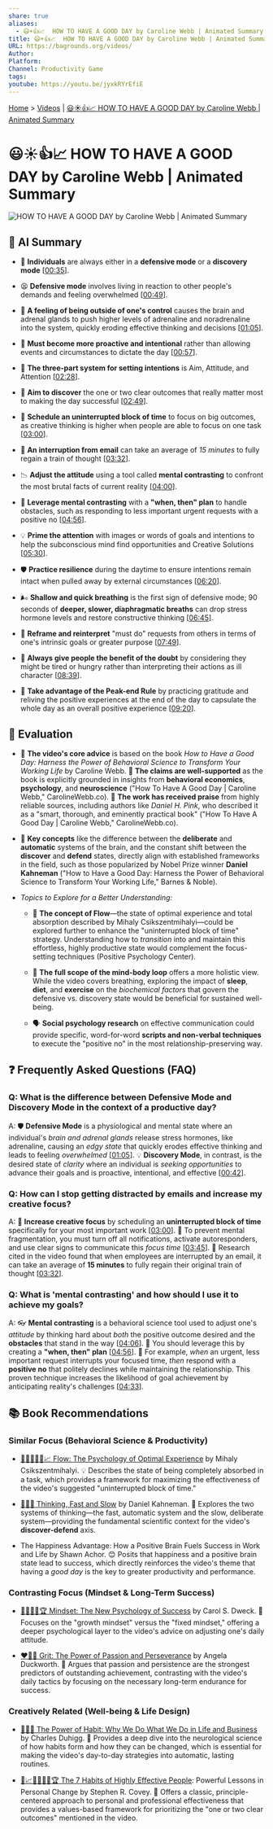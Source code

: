 ```yaml
---
share: true
aliases:
  - 😃☀️👍📈 ️ HOW TO HAVE A GOOD DAY by Caroline Webb | Animated Summary
title: 😃☀️👍📈 ️ HOW TO HAVE A GOOD DAY by Caroline Webb | Animated Summary
URL: https://bagrounds.org/videos/
Author:
Platform:
Channel: Productivity Game
tags:
youtube: https://youtu.be/jyxkRYrEfiE
---
```

[Home](../index.md) > [Videos](./index.md) | [😃☀️👍📈 ️ HOW TO HAVE A GOOD DAY by Caroline Webb | Animated Summary](how-to-have-a-good-day-by-caroline-webb-animated-summary.md)  
# 😃☀️👍📈 ️ HOW TO HAVE A GOOD DAY by Caroline Webb | Animated Summary  
![HOW TO HAVE A GOOD DAY by Caroline Webb | Animated Summary](https://youtu.be/jyxkRYrEfiE)  
  
## 🤖 AI Summary  
  
- 🧠 **Individuals** are always either in a **defensive mode** or a **discovery mode** \[[00:35](http://www.youtube.com/watch?v=jyxkRYrEfiE&t=35)].  
  
- 😫 **Defensive mode** involves living in reaction to other people's demands and feeling overwhelmed \[[00:49](http://www.youtube.com/watch?v=jyxkRYrEfiE&t=49)].  
  
- 🧪 **A feeling of being outside of one's control** causes the brain and adrenal glands to push higher levels of adrenaline and noradrenaline into the system, quickly eroding effective thinking and decisions \[[01:05](http://www.youtube.com/watch?v=jyxkRYrEfiE&t=65)].  
  
- 🎯 **Must become more proactive and intentional** rather than allowing events and circumstances to dictate the day \[[00:57](http://www.youtube.com/watch?v=jyxkRYrEfiE&t=57)].  
  
- 🛑 **The three-part system for setting intentions** is Aim, Attitude, and Attention \[[02:28](http://www.youtube.com/watch?v=jyxkRYrEfiE&t=148)].  
  
- 🥇 **Aim to discover** the one or two clear outcomes that really matter most to making the day successful \[[02:49](http://www.youtube.com/watch?v=jyxkRYrEfiE&t=169)].  
  
- 📅 **Schedule an uninterrupted block of time** to focus on big outcomes, as creative thinking is higher when people are able to focus on one task \[[03:00](http://www.youtube.com/watch?v=jyxkRYrEfiE&t=180)].  
  
- 🤯 **An interruption from email** can take an average of _15 minutes_ to fully regain a train of thought \[[03:32](http://www.youtube.com/watch?v=jyxkRYrEfiE&t=212)].  
  
- 📉 **Adjust the attitude** using a tool called **mental contrasting** to confront the most brutal facts of current reality \[[04:00](http://www.youtube.com/watch?v=jyxkRYrEfiE&t=240)].  
  
- 🤝 **Leverage mental contrasting** with a **"when, then" plan** to handle obstacles, such as responding to less important urgent requests with a positive no \[[04:56](http://www.youtube.com/watch?v=jyxkRYrEfiE&t=296)].  
  
- 💡 **Prime the attention** with images or words of goals and intentions to help the subconscious mind find opportunities and Creative Solutions \[[05:30](http://www.youtube.com/watch?v=jyxkRYrEfiE&t=330)].  
  
- 🛡️ **Practice resilience** during the daytime to ensure intentions remain intact when pulled away by external circumstances \[[06:20](http://www.youtube.com/watch?v=jyxkRYrEfiE&t=380)].  
  
- 🌬️ **Shallow and quick breathing** is the first sign of defensive mode; 90 seconds of **deeper, slower, diaphragmatic breaths** can drop stress hormone levels and restore constructive thinking \[[06:45](http://www.youtube.com/watch?v=jyxkRYrEfiE&t=405)].  
  
- 🔄 **Reframe and reinterpret** "must do" requests from others in terms of one's intrinsic goals or greater purpose \[[07:49](http://www.youtube.com/watch?v=jyxkRYrEfiE&t=469)].  
  
- 🙏 **Always give people the benefit of the doubt** by considering they might be tired or hungry rather than interpreting their actions as ill character \[[08:39](http://www.youtube.com/watch?v=jyxkRYrEfiE&t=519)].  
  
- 🌟 **Take advantage of the Peak-end Rule** by practicing gratitude and reliving the positive experiences at the end of the day to capsulate the whole day as an overall positive experience \[[09:20](http://www.youtube.com/watch?v=jyxkRYrEfiE&t=560)].  
  
## 🤔 Evaluation  
  
- 🧐 **The video's core advice** is based on the book _How to Have a Good Day: Harness the Power of Behavioral Science to Transform Your Working Life_ by Caroline Webb. 🔬 **The claims are well-supported** as the book is explicitly grounded in insights from **behavioral economics**, **psychology**, and **neuroscience** ("How To Have A Good Day | Caroline Webb," CarolineWebb.co). 📝 **The work has received praise** from highly reliable sources, including authors like _Daniel H. Pink_, who described it as a "smart, thorough, and eminently practical book" ("How To Have A Good Day | Caroline Webb," CarolineWebb.co).  
  
- 🧠 **Key concepts** like the difference between the **deliberate** and **automatic** systems of the brain, and the constant shift between the **discover** and **defend** states, directly align with established frameworks in the field, such as those popularized by Nobel Prize winner **Daniel Kahneman** ("How to Have a Good Day: Harness the Power of Behavioral Science to Transform Your Working Life," Barnes & Noble).  
  
- _Topics to Explore for a Better Understanding:_  
  
    - 🧘 **The concept of Flow**—the state of optimal experience and total absorption described by Mihaly Csikszentmihalyi—could be explored further to enhance the "uninterrupted block of time" strategy. Understanding how to _transition_ into and maintain this effortless, highly productive state would complement the focus-setting techniques (Positive Psychology Center).  
  
    - 🔗 **The full scope of the mind-body loop** offers a more holistic view. While the video covers breathing, exploring the impact of **sleep**, **diet**, and **exercise** on the _biochemical factors_ that govern the defensive vs. discovery state would be beneficial for sustained well-being.  
  
    - 🗣️ **Social psychology research** on effective communication could provide specific, word-for-word **scripts and non-verbal techniques** to execute the "positive no" in the most relationship-preserving way.  
  
## ❓ Frequently Asked Questions (FAQ)  
  
### Q: What is the difference between Defensive Mode and Discovery Mode in the context of a productive day?  
  
A: 🛡️ **Defensive Mode** is a physiological and mental state where an individual's _brain and adrenal glands_ release stress hormones, like adrenaline, causing an _edgy state_ that quickly erodes effective thinking and leads to feeling _overwhelmed_ \[[01:05](http://www.youtube.com/watch?v=jyxkRYrEfiE&t=65)]. 💡 **Discovery Mode**, in contrast, is the desired state of _clarity_ where an individual is _seeking opportunities_ to advance their goals and is proactive, intentional, and effective \[[00:42](http://www.youtube.com/watch?v=jyxkRYrEfiE&t=42)].  
  
### Q: How can I stop getting distracted by emails and increase my creative focus?  
  
A: 🛑 **Increase creative focus** by scheduling an **uninterrupted block of time** specifically for your most important work \[[03:00](http://www.youtube.com/watch?v=jyxkRYrEfiE&t=180)]. 📵 To prevent mental fragmentation, you must turn off all notifications, activate autoresponders, and use clear signs to communicate this _focus time_ \[[03:45](http://www.youtube.com/watch?v=jyxkRYrEfiE&t=225)]. 🤯 Research cited in the video found that when employees are interrupted by an email, it can take an average of **15 minutes** to fully regain their original train of thought \[[03:32](http://www.youtube.com/watch?v=jyxkRYrEfiE&t=212)].  
  
### Q: What is 'mental contrasting' and how should I use it to achieve my goals?  
  
A: 👓 **Mental contrasting** is a behavioral science tool used to adjust one's _attitude_ by thinking hard about _both_ the positive outcome desired and the **obstacles** that stand in the way \[[04:06](http://www.youtube.com/watch?v=jyxkRYrEfiE&t=246)]. 📅 You should leverage this by creating a **"when, then" plan** \[[04:56](http://www.youtube.com/watch?v=jyxkRYrEfiE&t=296)]. 🎯 For example, _when_ an urgent, less important request interrupts your focused time, _then_ respond with a **positive no** that politely declines while maintaining the relationship. This proven technique increases the likelihood of goal achievement by anticipating reality's challenges \[[04:33](http://www.youtube.com/watch?v=jyxkRYrEfiE&t=273)].  
  
## 📚 Book Recommendations  
  
### Similar Focus (Behavioral Science & Productivity)  
  
- [🌊🧘🏼‍♀️🧠📈 Flow: The Psychology of Optimal Experience](../books/flow-the-psychology-of-optimal-experience.md) by Mihaly Csikszentmihalyi. 💡 Describes the state of being completely absorbed in a task, which provides a framework for maximizing the effectiveness of the video's suggested "uninterrupted block of time."  
  
- [🤔🐇🐢 Thinking, Fast and Slow](../books/thinking-fast-and-slow.md) by Daniel Kahneman. 🧠 Explores the two systems of thinking—the fast, automatic system and the slow, deliberate system—providing the fundamental scientific context for the video's **discover-defend** axis.  
  
- The Happiness Advantage: How a Positive Brain Fuels Success in Work and Life by Shawn Achor. 😊 Posits that happiness and a positive brain state lead to success, which directly reinforces the video's theme that having a _good day_ is the key to greater productivity and performance.  
  
### Contrasting Focus (Mindset & Long-Term Success)  
  
- [🌱🧘🏼‍♀️🏆 Mindset: The New Psychology of Success](../books/mindset.md) by Carol S. Dweck. 🌱 Focuses on the "growth mindset" versus the "fixed mindset," offering a deeper psychological layer to the video's advice on adjusting one's daily attitude.  
  
- [❤️‍🔥💪 Grit: The Power of Passion and Perseverance](../books/grit-the-power-of-passion-and-perseverance.md) by Angela Duckworth. 💪 Argues that passion and persistence are the strongest predictors of outstanding achievement, contrasting with the video's daily tactics by focusing on the necessary long-term endurance for success.  
  
### Creatively Related (Well-being & Life Design)  
  
- [🔄🧠💪 The Power of Habit: Why We Do What We Do in Life and Business](../books/the-power-of-habit.md) by Charles Duhigg. 🔄 Provides a deep dive into the neurological science of how habits form and how they can be changed, which is essential for making the video's day-to-day strategies into automatic, lasting routines.  
  
- [👤📈🎯🌟🔑🤝🏆 The 7 Habits of Highly Effective People](../books/the-7-habits-of-highly-effective-people.md): Powerful Lessons in Personal Change by Stephen R. Covey. 🧭 Offers a classic, principle-centered approach to personal and professional effectiveness that provides a values-based framework for prioritizing the "one or two clear outcomes" mentioned in the video.
